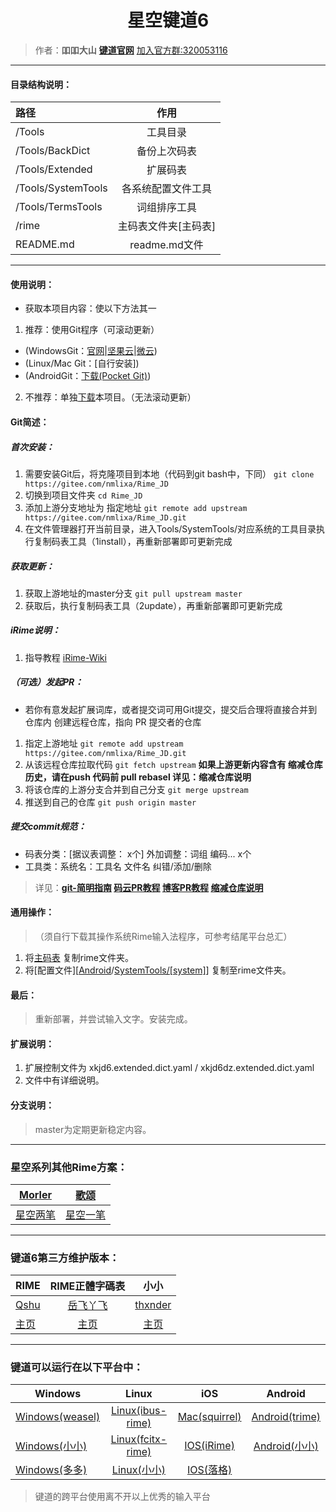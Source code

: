 ﻿<h1 align="center">星空键道6</h1>

>作者：**吅吅大山** [**键道官网**][904] [加入官方群:320053116][903]
---
#### 目录结构说明：

| 路径 | 作用 |
| :-------------|:-------------: |
| /Tools | 工具目录 |
| /Tools/BackDict | 备份上次码表 |
| /Tools/Extended | 扩展码表 |
| /Tools/SystemTools | 各系统配置文件工具 |
| /Tools/TermsTools | 词组排序工具 |
| /rime | 主码表文件夹[主码表] |
| README.md | readme.md文件 |

---
#### 使用说明：
* 获取本项目内容：使以下方法其一
1. 推荐：使用Git程序（可滚动更新）
 * (WindowsGit：[官网][905]|[坚果云][911]|[微云][912])
 * (Linux/Mac Git：[自行安装])
 * (AndroidGit：[下载(Pocket Git)][910])
2. 不推荐：单独[下载][209]本项目。（无法滚动更新）

#### Git简述：
##### 首次安装：
1. 需要安装Git后，将克隆项目到本地（代码到git bash中，下同）
`git clone https://gitee.com/nmlixa/Rime_JD`
2. 切换到项目文件夹
`cd Rime_JD`
3. 添加上游分支地址为 指定地址
`git remote add upstream https://gitee.com/nmlixa/Rime_JD.git`
4. 在文件管理器打开当前目录，进入Tools/SystemTools/对应系统的工具目录执行复制码表工具（1install），再重新部署即可更新完成

##### 获取更新：
1. 获取上游地址的master分支
`git pull upstream master`
2. 获取后，执行复制码表工具（2update），再重新部署即可更新完成

##### iRime说明：
1. 指导教程 [iRime-Wiki][913]

##### （可选）发起PR：
* 若你有意发起扩展词库，或者提交词可用Git提交，提交后合理将直接合并到仓库内
创建远程仓库，指向 PR 提交者的仓库
1. 指定上游地址
`git remote add upstream https://gitee.com/nmlixa/Rime_JD.git`
2. 从该远程仓库拉取代码
`git fetch upstream`
**如果上游更新内容含有 缩减仓库历史，请在push 代码前 pull rebasel 详见：缩减仓库说明**
3. 将该仓库的上游分支合并到自己分支
`git merge upstream`
4. 推送到自己的仓库
`git push origin master`

##### 提交commit规范：
* 码表分类：[据议表调整： x个] 外加调整：词组 编码... x个
* 工具类：系统名：工具名 文件名 纠错/添加/删除

>详见：**[git-简明指南][909] [码云PR教程][907] [博客PR教程][906] [缩减仓库说明][908]**

#### 通用操作：
> （须自行下载其操作系统Rime输入法程序，可参考结尾平台总汇）
1. 将[主码表][211] 复制rime文件夹。
2. 将[配置文件][[Android][212]/[SystemTools/[system]][210]] 复制至rime文件夹。

#### 最后：
> 重新部署，并尝试输入文字。安装完成。

#### 扩展说明：
1. 扩展控制文件为 xkjd6.extended.dict.yaml / xkjd6dz.extended.dict.yaml
2. 文件中有详细说明。

#### 分支说明：
> master为定期更新稳定内容。
---
### 星空系列其他Rime方案：

| [Morler][214] | [歌颂][216] |
| ------------- | ---------- |
| [星空两笔][213] | [星空一笔][215] |
---
### 键道6第三方维护版本：

| RIME | RIME正體字碼表 | 小小 | 
| ------------- |:-------------:|:-------------:|
| [Qshu][204] | [岳飞丫飞][207] | [thxnder][206] |
| [主页][204] | [主页][207] | [主页][205] |
---
### 键道可以运行在以下平台中：

| Windows | Linux | iOS | Android
| ------------- |:-------------:|:-------------:|:-----:
| [Windows(weasel)][101] | [Linux(ibus-rime)][104] | [Mac(squirrel)][102] | [Android(trime)][105] 
| [Windows(小小)][203] | [Linux(fcitx-rime)][103] | [IOS(iRime)][106] | [Android(小小)][203]
| [Windows(多多)][108] | [Linux(小小)][203] | [IOS(落格)][107]

> 键道的跨平台使用离不开以上优秀的输入平台

[998]: https://gitee.com/thxnder/xxjd/tree/master/release "新版本小小键道"
[999]: https://gitee.com/nmlixa/Rime_JD "新版本RIME键道"

[101]: https://github.com/rime/weasel "小狼毫－Rime 輸入法 for Windows"
[102]: https://github.com/rime/squirrel "鼠鬚管－Rime 輸入法 for Mac OS X"
[103]: https://github.com/fcitx/fcitx-rime "fcitx-rime for Linux"
[104]: https://github.com/rime/ibus-rime "ibus-rime for Linux"
[105]: https://github.com/osfans/trime "同文－TRime 輸入法 for Android"
[106]: https://github.com/jimmy54/iRime "iRime 輸入法 for IOS"
[107]: https://im.logcg.com/ "落格输入法 for IOS"
[108]: https://chinput.com/portal.php "多多 for Windows"

[200]: https://github.com/rime "RIME作者地址"
[201]: http://rime.im "rime主页"
[202]: https://github.com/osfans "TRIME作者页面"
[203]: https://github.com/dgod/yong "小小主页"
[204]: https://gitee.com/nmlixa/Rime_JD "Rime键道主页"
[205]: http://xxjd.xyz "小小键道主页"
[206]: https://gitee.com/thxnder "「小小键道」 维护者"
[207]: https://gitee.com/lyserenity/xkjd6 "正体字码表"
[208]: https://gitee.com/nmlixa/Rime_JD/releases "发行页"
[209]: https://gitee.com/nmlixa/Rime_JD/repository/archive/master.zip "Download"
[210]: https://gitee.com/nmlixa/Rime_JD/tree/master/Tools/SystemTools "/Tools/SystemTools"
[211]: https://gitee.com/nmlixa/Rime_JD/tree/master/rime "/rime"
[212]: https://gitee.com/nmlixa/Rime_JD/tree/master/SystemTools/Android "Android"
[213]: https://gitee.com/morler/rime_xklb "两笔地址"
[214]: https://gitee.com/morler "Morler"
[215]: https://github.com/dzyht/rime_xkyb "一笔地址"
[216]: https://github.com/dzyht "歌颂"

[901]: https://gitee.com/thxnder/xxjd/blob/master/doc/xkjd3.md "星空键道 简明教程"
[902]: http://daniushuangpin.ys168.com "吅吅大山的的网盘"
[903]: https://jq.qq.com/?_wv=1027&k=5sTEYIQ "吅吅大山的QQ群"
[904]: http://xkjd.coding.me "键道官网"
[905]: https://git-scm.com/ "Git"
[906]: http://www.ruanyifeng.com/blog/2017/07/pull_request.html "阮一峰PR教程"
[907]: http://git.mydoc.io/?t=180700 "码云PR教程"
[908]: http://git.mydoc.io/?t=83153 "码云缩减仓库说明"
[909]: http://rogerdudler.github.io/git-guide/index.zh.html "git - 简明指南"
[910]: http://sj.qq.com/myapp/detail.htm?apkName=com.aor.pocketgit "Pocket Git（口袋Git）"
[911]: https://www.jianguoyun.com/p/DV2MIxsQ67buBhjNl1w "Git坚果云地址"
[912]: https://share.weiyun.com/5xfC9Qk "Git微云地址"
[913]: http://wiki.5koon.com/doku.php?id=simplified "iRime说明地址"